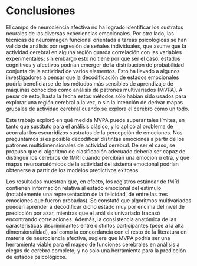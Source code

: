 # Conclusiones

El campo de neurociencia afectiva no ha logrado identificar los
sustratos neurales de las diversas experiencias emocionales. Por otro
lado, las técnicas de neuroimagen funcional orientada a tareas
psicológicas se han valido de análisis por regresión de señales
individuales, que asume que la actividad cerebral en alguna región
guarda correlación con las variables experimentales; sin embargo esto
no tiene por qué ser el caso: estados cognitivos y afectivos podrían
emerger de la distribución de probabilidad conjunta de la actividad de
varios elementos. Esto ha llevado a algunos investigadores a pensar
que la decodificación de estados emocionales podría beneficiarse de
los métodos más sensibles de aprendizaje de máquinas conocidos como
análisis de patrones multivariados (MVPA). A pesar de esto, hasta la
fecha estos métodos sólo habían sido usados para explorar una región
cerebral a la vez, o sin la intención de derivar mapas grupales de
actividad cerebral cuando se explora el cerebro como un todo.

Este trabajo exploró en qué medida MVPA puede superar tales límites,
en tanto que sustituto para el análisis clásico, y lo aplicó al
problema de acorralar los escurridizos sustratos de la percepción de
emociones. Nos preguntamos si es posible decodificar distintas
emociones a partir de los patrones multidimensionales de actividad
cerebral. De ser el caso, se propuso que el algoritmo de clasificación
adecuado debería ser capaz de distinguir los cerebros de fMRI cuando
percibían una emoción u otra, y que mapas neuroanatómicos de la
actividad del sistema emocional podrían obtenerse a partir de los
modelos predictivos exitosos.

Los resultados muestran que, en efecto, los registros estándar de fMRI
contienen información relativa al estado emocional del estímulo
(notablemente una representación de la felicidad, de entre las tres
emociones que fueron probadas). Se constató que algoritmos
multivariados pueden aprender a decodificar dicho estado muy por
encima del nivel de predicción por azar, mientras que el análisis
univariado fracasó encontrando correlaciones. Además, la consistencia
anatómica de las características discriminantes entre distintos
participantes (pese a la alta dimensionalidad), así como la
concordancia con el resto de la literatura en materia de neurociencia
afectiva, sugiere que MVPA podría ser una herramienta viable para el
mapeo de funciones cerebrales en análisis a ciegas de cerebro
completo; y no solo una herramienta para la predicción de estados
psicológicos.

